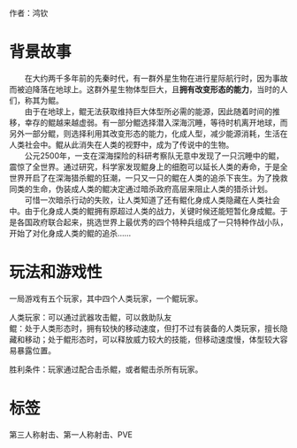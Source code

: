 作者：鸿钦

# 背景故事

&emsp;&emsp;在大约两千多年前的先秦时代，有一群外星生物在进行星际航行时，因为事故而被迫降落在地球上。这群外星生物体型巨大，且**拥有改变形态的能力**，当时的人们，称其为鲲。  
&emsp;&emsp;由于在地球上，鲲无法获取维持巨大体型所必需的能源，因此随着时间的推移，幸存的鲲越来越虚弱。有一部分鲲选择潜入深海沉睡，等待时机离开地球，而另外一部分鲲，则选择利用其改变形态的能力，化成人型，减少能源消耗，生活在人类社会中。鲲从此消失在人类的视野中，成为了传说中的生物。  
&emsp;&emsp;公元2500年，一支在深海探险的科研考察队无意中发现了一只沉睡中的鲲，震惊了全世界。通过研究，科学家发现鲲身上的细胞可以延长人类的寿命，于是全世界开启了在深海猎杀鲲的狂潮，一只又一只的鲲在人类的追杀下丧生。为了挽救同类的生命，伪装成人类的鲲决定通过暗杀政府高层来阻止人类的猎杀计划。  
&emsp;&emsp;可惜一次暗杀行动的失败，让人类知道了还有鲲化身成人类隐藏在人类社会中。由于化身成人类的鲲拥有原超过人类的战力，关键时候还能短暂化身成鲲。于是各国政府联合起来，挑选世界上最优秀的四个特种兵组成了一只特种作战小队，开始了对化身成人类的鲲的追杀……  

# 玩法和游戏性

一局游戏有五个玩家，其中四个人类玩家，一个鲲玩家。
  
人类玩家：可以通过武器攻击鲲，可以救助队友  
鲲：处于人类形态时，拥有较快的移动速度，但打不过有装备的人类玩家，擅长隐藏和移动；处于鲲形态时，可以释放威力较大的技能，但移动速度慢，体型较大容易暴露位置。

胜利条件：玩家通过配合击杀鲲，或者鲲击杀所有玩家。

# 标签

第三人称射击、第一人称射击、PVE 
